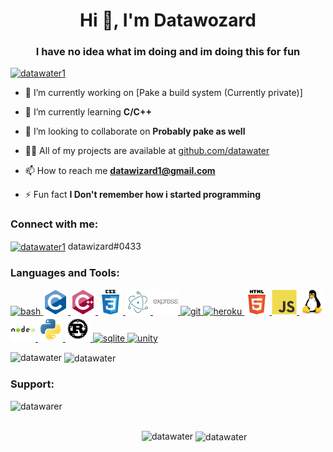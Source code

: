 <h1 align="center">Hi 👋, I'm Datawozard</h1>
<h3 align="center">I have no idea what im doing and im doing this for fun</h3>

<p align="left"> <a href="https://twitter.com/datawater1" target="blank"><img src="https://img.shields.io/twitter/follow/datawater1?logo=twitter&style=for-the-badge" alt="datawater1" /></a> </p>

- 🔭 I’m currently working on [Pake a build system (Currently private)]

- 🌱 I’m currently learning **C/C++**

- 👯 I’m looking to collaborate on **Probably pake as well**

- 👨‍💻 All of my projects are available at [github.com/datawater](github.com/datawater)

- 📫 How to reach me **datawizard1@gmail.com**

- ⚡ Fun fact **I Don't remember how i started programming**

<h3 align="left">Connect with me:</h3>
<p align="left">
<a href="https://twitter.com/datawater1" target="blank"><img align="center" src="https://raw.githubusercontent.com/rahuldkjain/github-profile-readme-generator/master/src/images/icons/Social/twitter.svg" alt="datawater1" height="30" width="40" /></a>
 datawizard#0433
</p>

<h3 align="left">Languages and Tools:</h3>
<p align="left"> <a href="https://www.gnu.org/software/bash/" target="_blank" rel="noreferrer"> <img src="https://www.vectorlogo.zone/logos/gnu_bash/gnu_bash-icon.svg" alt="bash" width="40" height="40"/> </a> <a href="https://www.cprogramming.com/" target="_blank" rel="noreferrer"> <img src="https://raw.githubusercontent.com/devicons/devicon/master/icons/c/c-original.svg" alt="c" width="40" height="40"/> </a> <a href="https://www.w3schools.com/cpp/" target="_blank" rel="noreferrer"> <img src="https://raw.githubusercontent.com/devicons/devicon/master/icons/cplusplus/cplusplus-original.svg" alt="cplusplus" width="40" height="40"/> </a> <a href="https://www.w3schools.com/css/" target="_blank" rel="noreferrer"> <img src="https://raw.githubusercontent.com/devicons/devicon/master/icons/css3/css3-original-wordmark.svg" alt="css3" width="40" height="40"/> </a> <a href="https://www.electronjs.org" target="_blank" rel="noreferrer"> <img src="https://raw.githubusercontent.com/devicons/devicon/master/icons/electron/electron-original.svg" alt="electron" width="40" height="40"/> </a> <a href="https://expressjs.com" target="_blank" rel="noreferrer"> <img src="https://raw.githubusercontent.com/devicons/devicon/master/icons/express/express-original-wordmark.svg" alt="express" width="40" height="40"/> </a> <a href="https://git-scm.com/" target="_blank" rel="noreferrer"> <img src="https://www.vectorlogo.zone/logos/git-scm/git-scm-icon.svg" alt="git" width="40" height="40"/> </a> <a href="https://heroku.com" target="_blank" rel="noreferrer"> <img src="https://www.vectorlogo.zone/logos/heroku/heroku-icon.svg" alt="heroku" width="40" height="40"/> </a> <a href="https://www.w3.org/html/" target="_blank" rel="noreferrer"> <img src="https://raw.githubusercontent.com/devicons/devicon/master/icons/html5/html5-original-wordmark.svg" alt="html5" width="40" height="40"/> </a> <a href="https://developer.mozilla.org/en-US/docs/Web/JavaScript" target="_blank" rel="noreferrer"> <img src="https://raw.githubusercontent.com/devicons/devicon/master/icons/javascript/javascript-original.svg" alt="javascript" width="40" height="40"/> </a> <a href="https://www.linux.org/" target="_blank" rel="noreferrer"> <img src="https://raw.githubusercontent.com/devicons/devicon/master/icons/linux/linux-original.svg" alt="linux" width="40" height="40"/> </a> <a href="https://nodejs.org" target="_blank" rel="noreferrer"> <img src="https://raw.githubusercontent.com/devicons/devicon/master/icons/nodejs/nodejs-original-wordmark.svg" alt="nodejs" width="40" height="40"/> </a> <a href="https://www.python.org" target="_blank" rel="noreferrer"> <img src="https://raw.githubusercontent.com/devicons/devicon/master/icons/python/python-original.svg" alt="python" width="40" height="40"/> </a> <a href="https://www.rust-lang.org" target="_blank" rel="noreferrer"> <img src="https://raw.githubusercontent.com/devicons/devicon/master/icons/rust/rust-plain.svg" alt="rust" width="40" height="40"/> </a> <a href="https://www.sqlite.org/" target="_blank" rel="noreferrer"> <img src="https://www.vectorlogo.zone/logos/sqlite/sqlite-icon.svg" alt="sqlite" width="40" height="40"/> </a> <a href="https://unity.com/" target="_blank" rel="noreferrer"> <img src="https://www.vectorlogo.zone/logos/unity3d/unity3d-icon.svg" alt="unity" width="40" height="40"/> </a> </p>

<p><img align="left" src="https://github-readme-stats.vercel.app/api/top-langs?username=datawater&show_icons=true&theme=dracula&locale=en&layout=compact" alt="datawater" /></p>

<p>&nbsp;<img align="center" src="https://github-readme-stats.vercel.app/api?username=datawater&show_icons=true&theme=dracula&locale=en" alt="datawater" /></p>

<p><p>

<h3 align="left">Support:</h3>
<p><a href="https://www.buymeacoffee.com/datawarer"> <img align="left" src="https://cdn.buymeacoffee.com/buttons/v2/default-yellow.png" height="50" width="210" alt="datawarer" /></a></p><br><br>

<p><img align="left" src="https://github-readme-stats.vercel.app/api/top-langs?username=datawater&show_icons=true&theme=dracula&locale=en&layout=compact" alt="datawater" /></p>

<p>&nbsp;<img align="center" src="https://github-readme-stats.vercel.app/api?username=datawater&show_icons=true&theme=dracula&locale=en" alt="datawater" /></p>

